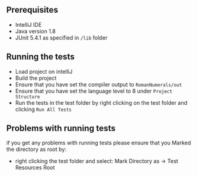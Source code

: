 ## Prerequisites
- IntelliJ IDE
- Java version 1.8
- JUnit 5.4.1 as specified in ```/lib``` folder

## Running the tests
- Load project on intelliJ
- Build the project
- Ensure that you have set the compiler output to ```RomanNumerals/out```
- Ensure that you have set the language level to 8 under ```Project Structure```
- Run the tests in the test folder by right clicking on the test folder and clicking ```Run All Tests```


## Problems with running tests
if you get any problems with running tests please ensure that you Marked the directory as root by:
- right clicking the test folder and select: Mark Directory as -> Test Resources Root
